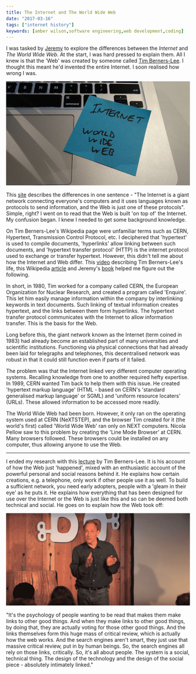 ```yaml
---
title: The Internet and The World Wide Web
date: "2017-03-16"
tags: ["internet history"]
keywords: [amber wilson,software engineering,web development,coding]
---
```


I was tasked by [Jeremy](https://adactio.com/) to explore the differences between the _Internet_ and _The World Wide Web_. At the start, I was hard pressed to explain them. All I knew is that the 'Web' was created by someone called [Tim Berners-Lee](https://en.wikipedia.org/wiki/Tim_Berners-Lee). I thought this meant he'd invented the entire Internet. I soon realised how wrong I was.

![web versus internet task](img/webvsinternet.jpg)

This [site](http://www.webopedia.com/DidYouKnow/Internet/Web_vs_Internet.asp) describes the differences in one sentence - "The Internet is a giant network connecting everyone's computers and it uses languages known as protocols to send information, and the Web is just one of these protocols". Simple, right? I went on to read that the Web is built 'on top of' the Internet. My confusion began. I knew I needed to get some background knowledge.

On Tim Berners-Lee's Wikipedia page were unfamiliar terms such as CERN, Hypertext, Transmission Control Protocol, etc. I deciphered that 'hypertext' is used to compile documents, 'hyperlinks' allow linking between such documents, and 'hypertext transfer protocol' (HTTP) is the internet protocol used to exchange or transfer hypertext. However, this didn't tell me about how the Internet and Web differ. This [video](https://youtu.be/j4cN_q3NX9c) describing Tim Berners-Lee's life, this Wikipedia [article](https://en.wikipedia.org/wiki/Web_browser) and Jeremy's [book](https://resilientwebdesign.com/) helped me figure out the following.

In short, in 1980, Tim worked for a company called CERN, the European Organization for Nuclear Research, and created a program called 'Enquire'. This let him easily manage information within the company by interlinking keywords in text documents. Such linking of textual information creates hypertext, and the links between them form hyperlinks. The hypertext transfer protocol communicates with the Internet to allow information transfer. This is the basis for the Web.

Long before this, the giant network known as the Internet (term coined in 1983) had already become an established part of many universities and scientific institutions. Functioning via physical connections that had already been laid for telegraphs and telephones, this decentralised network was robust in that it could still function even if parts of it failed.

The problem was that the Internet linked very different computer operating systems. Recalling knowledge from one to another required hefty expertise. In 1989, CERN wanted Tim back to help them with this issue. He created 'hypertext markup language' (HTML - based on CERN's 'standard generalised markup language' or SGML) and 'uniform resource locaters' (URLs). These allowed information to be accessed more readily.

The World Wide Web had been born. However, it only ran on the operating system used at CERN (NeXTSTEP), and the browser Tim created for it (the world's first) called 'World Wide Web' ran only on NEXT computers. Nicola Pellow saw to this problem by creating the 'Line Mode Browser' at CERN. Many browsers followed. These browsers could be installed on any computer, thus allowing anyone to use the Web.

* * *

I ended my research with this [lecture](https://www.youtube.com/watch?v=yF5-6AcohQw) by Tim Berners-Lee. It is his account of how the Web just 'happened', mixed with an enthusiastic account of the powerful personal and social reasons behind it. He explains how certain creations, e.g. a telephone, only work if other people use it as well. To build a sufficient network, you need early adopters, people with a 'gleam in their eye' as he puts it. He explains how everything that has been designed for use over the Internet or the Web is just like this and so can be deemed both technical and social. He goes on to explain how the Web took off:

[![tim berners lee](img/tbl.png)](https://www.youtube.com/watch?v=yF5-6AcohQw)

"It's the psychology of people wanting to be read that makes them make links to other good things. And when they make links to other good things, by doing that, they are actually voting for those other good things. And the links themselves form this huge mass of critical review, which is actually how the web works. And the search engines aren't smart, they just use that massive critical review, put in by human beings. So, the search engines all rely on those links, critically. So, it's all about people. The system is a social, technical thing. The design of the technology and the design of the social piece - absolutely intimately linked."